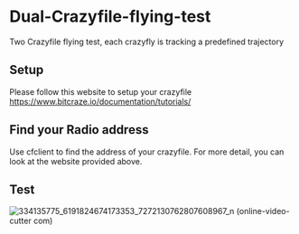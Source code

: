 # Dual-Crazyfile-flying-test
Two Crazyfile flying test, each crazyfly is tracking a predefined trajectory



## Setup 
Please follow this website to setup your crazyfile
https://www.bitcraze.io/documentation/tutorials/

## Find your Radio address
Use cfclient to find the address of your crazyfile. For more detail, you can look at the website provided above.

## Test
![334135775_6191824674173353_7272130762807608967_n (online-video-cutter com)](https://user-images.githubusercontent.com/55338365/222638333-2280f323-7f58-42a4-869f-ec61a5686bdc.gif)
